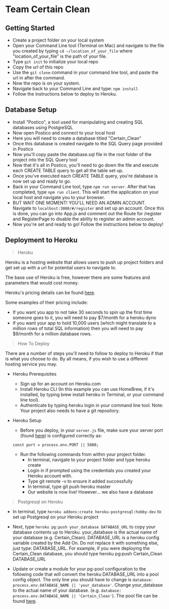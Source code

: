 # Team Certain Clean

## Getting Started

- Create a project folder on your local system
- Open your Command Line tool (Terminal on Mac) and navigate to the file you created by typing ```cd ~/location_of_your_file``` where "location_of_your_file" is the path of your file. 
- Type ```git init``` to initialize your local repo
- Copy the url of this repo
- Use the ```git clone``` command in your command line tool, and paste the url in after the command. 
- Now the repo is on your system.
- Navigate back to your Command Line and type: ```npm install```
- Follow the instructions below to deploy to Heroku.

## Database Setup

- Install "Postico", a tool used for manipulating and creating SQL databases using PostgreSQL
- Now open Postico and connect to your local host
- Here you will need to create a database titled "Certain_Clean"
- Once this database is created navigate to the SQL Query page provided in Postico
- Now you'll copy paste the database.sql file in the root folder of the project into the SQL Query tool
- Now that it's all in Postico, you'll need to go down the file and execute each CREATE TABLE query to get all the table set up.
- Once you've executed each CREATE TABLE query, you're database is now set up and ready to go.
- Back in your Command Line tool, type ```npm run server```. After that has completed, type ```npm run client```. This will start the application on your local host and navigate you to your browser.
- BUT WAIT ONE MOMENT! YOU'LL NEED AN ADMIN ACCOUNT.  Navigate to ```localhost:3000/#/register``` and set up an account.  Once this is done, you can go into App.js and comment out the Route for /register and RegisterPage to disable the ability to register an admin account.
- Now you're set and ready to go! Follow the instructions below to deploy!

## Deployment to Heroku

>Heroku

Heroku is a hosting website that allows users to push up project folders and get set up with a url for potential users to navigate to.  

The base use of Heroku is free, however there are some features and parameters that would cost money.

Heroku's pricing details can be found [here](https://www.heroku.com/pricing).

Some examples of their pricing include:
- If you want you app to not take 30 seconds to spin up the first time someone goes to it, you will need to pay $7/month for a heroku dyno
- If you want your app to hold 10,000 users (which might translate to a million rows of total SQL information) then you will need to pay $9/month for a million database rows.

>How To Deploy

There are a number of steps you'll need to follow to deploy to Heroku if that is what you choose to do.  By all means, if you wish to use a different hosting service you may.

- Heroku Prerequisites
    - Sign up for an account on Heroku.com
    - Install Heroku CLI (In this example you can use HomeBrew, if it's installed, by typing brew install heroku in Terminal, or your command line tool).
    - Authenticate by typing heroku login in your command line tool.
    Note: Your project also needs to have a git repository.

- Heroku Setup
    - Before you deploy, in your ```server.js``` file, make sure your server port (found [here](server/server.js)) is configured correctly as:
    
    ```const port = process.env.PORT || 5000;```

    - Run the following commands from within your project folder.
        - In terminal, navigate to your project folder and type heroku create
        - Login in if prompted using the credentials you created your Heroku account with.
        - Type git remote -v to ensure it added successfully
        - In terminal, type git push heroku master
        - Our website is now live! However... we also have a database

>Postgresql on Heroku

- In terminal, type ```heroku addons:create heroku-postgresql:hobby-dev``` to set up Postgresql on your Heroku project

- Next, type ```heroku pg:push your_database DATABASE_URL``` to copy your database contents up to Heroku. your_database is the actual name of your database (e.g. Certain_Clean). DATABASE_URL is a heroku config variable created by the Add On. Do not replace it with something else, just type: DATABASE_URL. For example, if you were deploying the Certain_Clean database, you should type heroku pg:push Certain_Clean DATABASE_URL

- Update or create a module for your pg-pool configuration to the following code that will convert the heroku DATABASE_URL into a pool config object. The only line you should have to change is ```database: process.env.DATABASE_NAME || 'your_database'```. Change your_database to the actual name of your database. (e.g. ```database: process.env.DATABASE_NAME || 'Certain_Clean'```).  The pool file can be found [here](/server/modules/pool.js).
